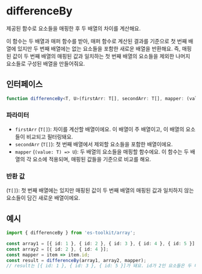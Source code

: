 # differenceBy

제공된 함수로 요소들을 매핑한 후 두 배열의 차이를 계산해요.

이 함수는 두 배열과 매퍼 함수를 받아, 매퍼 함수로 계산된 결과를 기준으로 첫 번째 배열에 있지만 두 번째 배열에는 없는 요소들을 포함한 새로운 배열을 반환해요. 즉, 매핑된 값이 두 번째 배열의 매핑된 값과 일치하는 첫 번째 배열의 요소들을 제외한 나머지 요소들로 구성된 배열을 만들어줘요.

## 인터페이스

```typescript
function differenceBy<T, U>(firstArr: T[], secondArr: T[], mapper: (value: T) => U): T[]
```

### 파라미터

- `firstArr` (`T[]`): 차이를 계산할 배열이에요. 이 배열이 주 배열이고, 이 배열의 요소들이 비교되고 필터링돼요.
- `secondArr` (`T[]`): 첫 번째 배열에서 제외할 요소들을 포함한 배열이에요.
- `mapper` (`(value: T) => U`): 두 배열의 요소들을 매핑할 함수에요. 이 함수는 두 배열의 각 요소에 적용되며, 매핑된 값들을 기준으로 비교를 해요.

### 반환 값

(`T[]`): 첫 번째 배열에는 있지만 매핑된 값이 두 번째 배열의 매핑된 값과 일치하지 않는 요소들이 담긴 새로운 배열이에요.

## 예시

```typescript
import { differenceBy } from 'es-toolkit/array';

const array1 = [{ id: 1 }, { id: 2 }, { id: 3 }, { id: 4 }, { id: 5 }];
const array2 = [{ id: 2 }, { id: 4 }];
const mapper = item => item.id;
const result = differenceBy(array1, array2, mapper);
// result는 [{ id: 1 }, { id: 3 }, { id: 5 }]가 돼요. id가 2인 요소들은 두 배열 모두에 있어서 결과에서 제외돼요.
```
